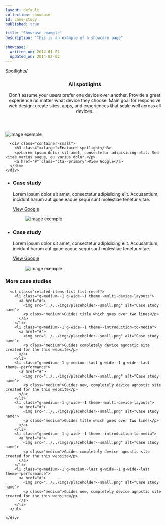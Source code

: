 ```yaml
---
layout: default
collection: showcase
id: case-study
published: true

title: "Showcase example"
description: "This is an example of a showcase page"

showcase:
  written_on: 2014-01-01
  updated_on: 2014-02-02
---
```


<div class="page-header">
  <div class="container">
    <nav class="breadcrumbs">
      <p>
        <a href="/spotlights/index.html" title="Spotlights">Spotlights</a>/
      </p>
    </nav>
    <header class="clear">
      <h3 class="xxlarge">All spotlights</h3>
      <div class="divider">
        <span class="themed divider-icon"></span>
      </div>
      <p class="page-header__excerpt g-medium--2 g-wide--3 g--centered">Don't assume your users prefer one device over another. Provide a great experience no matter what device they choose. Main goal for responsive web design: create sites, apps, and experiences that scale well across all devices.</p>
    </header>
  </div>
</div>

<div class="featured-spotlight">
  <div class="container-medium">
    <div class="featured-spotlight__container g--pull-half">
      <div class="featured-spotlight__img">
        <img src="../../imgs/placeholder--featured-spotlight.png" alt="image exemple">
      </div>

      <div class="container-small">
        <h3 class="xxlarge">Featured spotlight</h3>
        <p>Lorem ipsum dolor sit amet, consectetur adipisicing elit. Sed vitae varius augue, eu varius dolor.</p>
        <a href="#" class="cta--primary">View Google</a>
      </div>
    </div>
  </div>
</div>

<div class="featured-section">
  <div class="container-medium">
    <ul class="featured-list">
      <li class="featured-list__item clear">
        <div class="container-small">
          <div class="featured-list__content g--half">
            <h3>Case study</h3>
            <p>Lorem ipsum dolor sit amet, consectetur adipisicing elit. Accusantium, incidunt harum aut quae eaque sequi sunt molestiae tenetur vitae.</p>
            <a href="#" class="cta--primary">View Google</a>
          </div>
          <figure class="featured-list__img-wrapper g--half g--last">
            <img src="../../imgs/placeholder--medium.png" alt="image exemple">
          </figure>
        </div>
      </li>
      <div class="divider divider--fluid divider--spaced">
        <span class="divider-icon divider-icon--secondary"></span>
      </div>
      <li class="featured-list__item clear">
        <div class="container-small">
          <div class="featured-list__content g--half">
            <h3>Case study</h3>
            <p>Lorem ipsum dolor sit amet, consectetur adipisicing elit. Accusantium, incidunt harum aut quae eaque sequi sunt molestiae tenetur vitae.</p>
            <a href="#" class="cta--primary">View Google</a>
          </div>
          <figure class="featured-list__img-wrapper g--half g--last">
            <img src="../../imgs/placeholder--medium.png" alt="image exemple">
          </figure>
        </div>
      </li>
    </ul>
  </div>
</div>

<div class="container">

  <div class="related-items clear">
    <h3 class="related-items__title g-wide--1 g-medium--full">More case studies</h3>
    <div class="related-items__section clear">

      <ul class="related-items-list list-reset">
        <li class="g-medium--1 g-wide--1 theme--multi-device-layouts">
          <a href="#">
            <img src="../../imgs/placeholder--small.png" alt="Case study name">
            <p class="medium">Guides title which goes over two lines</p>
          </a>
        </li>
        <li class="g-medium--1 g-wide--1 theme--introduction-to-media">
          <a href="#">
            <img src="../../imgs/placeholder--small.png" alt="Case study name">
            <p class="medium">Guides completely device agnostic site created for the this website</p>
          </a>
        </li>
        <li class="g-medium--1 g-medium--last g-wide--1 g-wide--last theme--performance">
          <a href="#">
            <img src="../../imgs/placeholder--small.png" alt="Case study name">
            <p class="medium">Guides new, completely device agnostic site created for the this website</p>
          </a>
        </li>
        <li class="g-medium--1 g-wide--1 theme--multi-device-layouts">
          <a href="#">
            <img src="../../imgs/placeholder--small.png" alt="Case study name">
            <p class="medium">Guides title which goes over two lines</p>
          </a>
        </li>
        <li class="g-medium--1 g-wide--1 theme--introduction-to-media">
          <a href="#">
            <img src="../../imgs/placeholder--small.png" alt="Case study name">
            <p class="medium">Guides completely device agnostic site created for the this website</p>
          </a>
        </li>
        <li class="g-medium--1 g-medium--last g-wide--1 g-wide--last theme--performance">
          <a href="#">
            <img src="../../imgs/placeholder--small.png" alt="Case study name">
            <p class="medium">Guides new, completely device agnostic site created for the this website</p>
          </a>
        </li>
      </ul>

    </div>
  </div>

</div>
